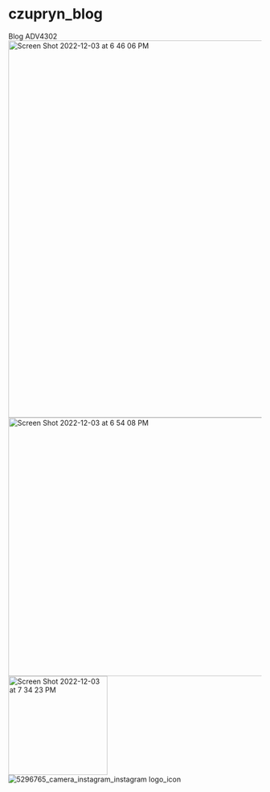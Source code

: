 # czupryn_blog
Blog ADV4302
<img width="751" alt="Screen Shot 2022-12-03 at 6 46 06 PM" src="https://user-images.githubusercontent.com/81737272/205467072-d8b91948-fa05-4d63-81cb-befe97d71649.png">
<img width="515" alt="Screen Shot 2022-12-03 at 6 54 08 PM" src="https://user-images.githubusercontent.com/81737272/205467517-9a663bb6-65bb-48de-958a-b0a72339f892.png">
<img width="197" alt="Screen Shot 2022-12-03 at 7 34 23 PM" src="https://user-images.githubusercontent.com/81737272/205468146-b64cabfa-1f04-4c2b-9480-08d7ba864777.png">
![5296765_camera_instagram_instagram logo_icon](https://user-images.githubusercontent.com/81737272/205469313-e21ec11e-13fe-4cbb-9f3d-f7c0068efd0b.png)

